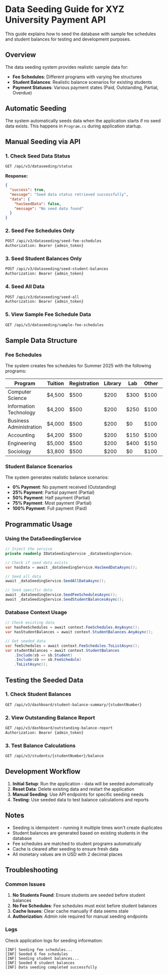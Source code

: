 # Data Seeding Guide for XYZ University Payment API

This guide explains how to seed the database with sample fee schedules and student balances for testing and development purposes.

## Overview

The data seeding system provides realistic sample data for:
- **Fee Schedules**: Different programs with varying fee structures
- **Student Balances**: Realistic balance scenarios for existing students
- **Payment Statuses**: Various payment states (Paid, Outstanding, Partial, Overdue)

## Automatic Seeding

The system automatically seeds data when the application starts if no seed data exists. This happens in `Program.cs` during application startup.

## Manual Seeding via API

### 1. Check Seed Data Status

```bash
GET /api/v3/dataseeding/status
```

**Response:**
```json
{
  "success": true,
  "message": "Seed data status retrieved successfully",
  "data": {
    "hasSeedData": false,
    "message": "No seed data found"
  }
}
```

### 2. Seed Fee Schedules Only

```bash
POST /api/v3/dataseeding/seed-fee-schedules
Authorization: Bearer {admin_token}
```

### 3. Seed Student Balances Only

```bash
POST /api/v3/dataseeding/seed-student-balances
Authorization: Bearer {admin_token}
```

### 4. Seed All Data

```bash
POST /api/v3/dataseeding/seed-all
Authorization: Bearer {admin_token}
```

### 5. View Sample Fee Schedule Data

```bash
GET /api/v3/dataseeding/sample-fee-schedules
```

## Sample Data Structure

### Fee Schedules

The system creates fee schedules for Summer 2025 with the following programs:

| Program | Tuition | Registration | Library | Lab | Other | Total |
|---------|---------|--------------|---------|-----|-------|-------|
| Computer Science | $4,500 | $500 | $200 | $300 | $100 | $5,600 |
| Information Technology | $4,200 | $500 | $200 | $250 | $100 | $5,250 |
| Business Administration | $4,000 | $500 | $200 | $0 | $100 | $4,800 |
| Accounting | $4,200 | $500 | $200 | $150 | $100 | $5,150 |
| Engineering | $5,000 | $500 | $200 | $400 | $150 | $6,250 |
| Sociology | $3,800 | $500 | $200 | $0 | $100 | $4,600 |

### Student Balance Scenarios

The system generates realistic balance scenarios:

- **0% Payment**: No payment received (Outstanding)
- **25% Payment**: Partial payment (Partial)
- **50% Payment**: Half payment (Partial)
- **75% Payment**: Most payment (Partial)
- **100% Payment**: Full payment (Paid)

## Programmatic Usage

### Using the DataSeedingService

```csharp
// Inject the service
private readonly IDataSeedingService _dataSeedingService;

// Check if seed data exists
var hasData = await _dataSeedingService.HasSeedDataAsync();

// Seed all data
await _dataSeedingService.SeedAllDataAsync();

// Seed specific data
await _dataSeedingService.SeedFeeSchedulesAsync();
await _dataSeedingService.SeedStudentBalancesAsync();
```

### Database Context Usage

```csharp
// Check existing data
var hasFeeSchedules = await context.FeeSchedules.AnyAsync();
var hasStudentBalances = await context.StudentBalances.AnyAsync();

// Get seeded data
var feeSchedules = await context.FeeSchedules.ToListAsync();
var studentBalances = await context.StudentBalances
    .Include(sb => sb.Student)
    .Include(sb => sb.FeeSchedule)
    .ToListAsync();
```

## Testing the Seeded Data

### 1. Check Student Balances

```bash
GET /api/v3/dashboard/student-balance-summary/{studentNumber}
```

### 2. View Outstanding Balance Report

```bash
GET /api/v3/dashboard/outstanding-balance-report
Authorization: Bearer {admin_token}
```

### 3. Test Balance Calculations

```bash
GET /api/v3/students/{studentNumber}/balance
```

## Development Workflow

1. **Initial Setup**: Run the application - data will be seeded automatically
2. **Reset Data**: Delete existing data and restart the application
3. **Manual Seeding**: Use API endpoints for specific seeding needs
4. **Testing**: Use seeded data to test balance calculations and reports

## Notes

- Seeding is idempotent - running it multiple times won't create duplicates
- Student balances are generated based on existing students in the database
- Fee schedules are matched to student programs automatically
- Cache is cleared after seeding to ensure fresh data
- All monetary values are in USD with 2 decimal places

## Troubleshooting

### Common Issues

1. **No Students Found**: Ensure students are seeded before student balances
2. **No Fee Schedules**: Fee schedules must exist before student balances
3. **Cache Issues**: Clear cache manually if data seems stale
4. **Authorization**: Admin role required for manual seeding endpoints

### Logs

Check application logs for seeding information:
```
[INF] Seeding fee schedules...
[INF] Seeded 6 fee schedules
[INF] Seeding student balances...
[INF] Seeded 8 student balances
[INF] Data seeding completed successfully
``` 